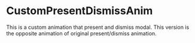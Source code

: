 # CustomPresentDismissAnim

This is a custom animation that present and dismiss modal.
This version is the opposite animation of original present/dismiss animation.
